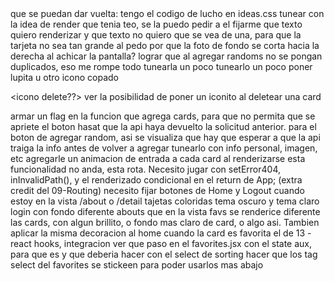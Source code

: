
<rotacion de Card>
que se puedan dar vuelta: tengo el codigo de lucho en ideas.css

<texto de Card>
tunear con la idea de render que tenia teo, se la puedo pedir a el

<texto de Card>
fijarme que texto quiero renderizar y que texto no quiero que se vea de una,
para que la tarjeta no sea tan grande al pedo

<chequear scroll horizontal>
por que la foto de fondo se corta hacia la derecha al achicar la pantalla?

<corregir repetidos>
lograr que al agregar randoms no se pongan duplicados, eso me rompe todo

<css Nav>
tunearla un poco

<css SearchBar>
tunearlo un poco

<icono SearchBar>
poner lupita u otro icono copado

<icono delete??>
ver la posibilidad de poner un iconito al deletear una card

<agregar flag>
armar un flag en la funcion que agrega cards, para que no permita que se apriete el boton hasat que la api haya devuelto la solicitud anterior.

<icono cargando>
para el boton de agregar random, asi se visualiza que hay que esperar a que la api traiga la info antes de volver a agregar

<crear ABOUT>
tunearlo con info personal, imagen, etc

<animacion de entrada>
agregarle un animacion de entrada a cada card al renderizarse

<agregar css al form>

<CORREGIR error404>
esta funcionalidad no anda, esta rota. Necesito jugar con
setError404, inInvalidPath(), y el renderizado condicional en el return de App;
(extra credit del 09-Routing)

<fixear botones> 
necesito fijar botones de Home y Logout cuando estoy en la vista /about o /detail

<sacar mil ideas de los videos pro>
    tajetas coloridas
    tema oscuro y tema claro
    login con fondo diferente
    abouts


<!-- <hacer el ej EXTRA> 
el ej extra de 12-React-Redux
es el de que al hacer on close en home tambien se deletee
de los favs la misma card -->

<!-- <resolver bug>
encontrar la manera de que el boton de delete no se
renderice en la vista de favoritos, porque al cliquearlo se buguea todo. Importante que no este ese boton, porque
para quitarlo de favs ya esta el corazon -->

<!-- <css de Favs>
copiar el css del grid (cards) y de las cards (card) asi ya queda bonita la vista de este componente -->

<cambiar css favs>
que en la vista favs se renderice diferente las cards, con algun brillito, o fondo mas claro de card, o algo asi. Tambien aplicar la misma decoracion al home cuando la card es favorita

<hacer el ej EXTRA que falta>
el de 13 - react hooks, integracion

<ver el aux>
ver que paso en el favorites.jsx con el state aux, para que es y que deberia hacer con el select de sorting

<agregar los select a sticky>
hacer que los tag select del favorites se stickeen para poder usarlos mas abajo